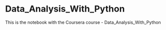 # Data_Analysis_With_Python
This is the notebook with the Coursera course - Data_Analysis_With_Python

